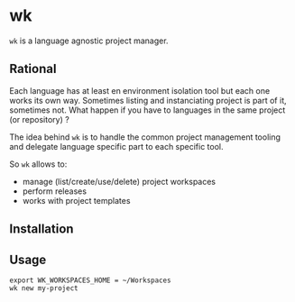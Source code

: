 # wk

`wk` is a language agnostic project manager.

## Rational

Each language has at least en environment isolation tool but each one works its own way.
Sometimes listing and instanciating project is part of it, sometimes not.
What happen if you have to languages in the same project (or repository) ?


The idea behind `wk` is to handle the common project management tooling and delegate language specific part to each specific tool.

So `wk` allows to:
- manage (list/create/use/delete) project workspaces
- perform releases
- works with project templates

## Installation

## Usage

```shell
export WK_WORKSPACES_HOME = ~/Workspaces
wk new my-project
```
